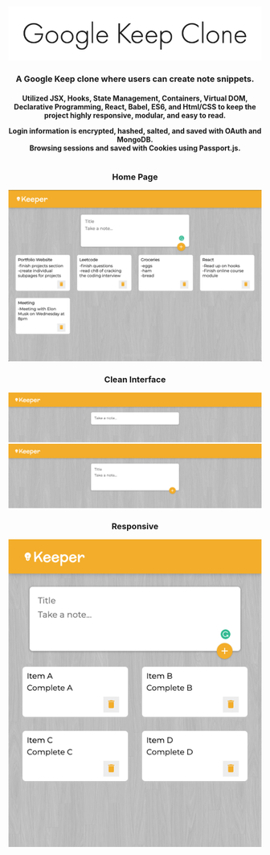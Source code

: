 <p align="center">
  <img src="images/google-title.png" />
</p>
<h3 align="center">
  A Google Keep clone where users can create note snippets.</br>
</h3>
<h4 align="center">
   Utilized JSX, Hooks, State Management, Containers, Virtual DOM, Declarative Programming, React, Babel, ES6, and Html/CSS
 to keep the project highly responsive, modular, and easy to read.

   Login information is encrypted, hashed, salted, and saved with OAuth and MongoDB. </br>
   Browsing sessions and saved with Cookies using Passport.js.
</h4>
<h1></h1>
<h3 align="center">Home Page</h3>
<p align="center">
  <img src="images/GoogleKeep.png" />
</p>
<h3 align="center">Clean Interface</h3>
<p align="center">
  <img src="images/google-a.png" />
  <img src="images/google-b.png" />
</p>
<h3 align="center">Responsive</h3>
<p align="center">
  <img src="images/google-c.png" />
</p>
